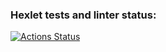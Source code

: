 ### Hexlet tests and linter status:
[![Actions Status](https://github.com/elektrosila/frontend-project-46/actions/workflows/hexlet-check.yml/badge.svg)](https://github.com/elektrosila/frontend-project-46/actions)